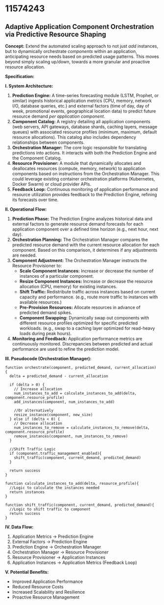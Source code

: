# 11574243

## Adaptive Application Component Orchestration via Predictive Resource Shaping

**Concept:** Extend the automated scaling approach to not just *add* instances, but to dynamically orchestrate *components* within an application, anticipating resource needs based on predicted usage patterns. This moves beyond simply scaling up/down, towards a more granular and proactive resource allocation.

**Specification:**

**I. System Architecture:**

1.  **Prediction Engine:** A time-series forecasting module (LSTM, Prophet, or similar) ingests historical application metrics (CPU, memory, network I/O, database queries, etc.) and external factors (time of day, day of week, promotional events, geographical location data) to predict future resource demand *per application component*.
2.  **Component Catalog:** A registry detailing all application components (web servers, API gateways, database shards, caching layers, message queues) with associated resource profiles (minimum, maximum, default resource allocations). This catalog also includes dependency relationships between components.
3.  **Orchestration Manager:** The core logic responsible for translating predictions into actions. It interacts with both the Prediction Engine and the Component Catalog.
4.  **Resource Provisioner:** A module that dynamically allocates and deallocates resources (compute, memory, network) to application components based on instructions from the Orchestration Manager. This could leverage existing container orchestration platforms (Kubernetes, Docker Swarm) or cloud provider APIs.
5.  **Feedback Loop:** Continuous monitoring of application performance and resource utilization provides feedback to the Prediction Engine, refining its forecasts over time.

**II. Operational Flow:**

1.  **Prediction Phase:** The Prediction Engine analyzes historical data and external factors to generate resource demand forecasts for each application component over a defined time horizon (e.g., next hour, next day).
2.  **Orchestration Planning:** The Orchestration Manager compares the predicted resource demand with the current resource allocation for each component.  Based on this comparison, it determines if any adjustments are needed.
3.  **Component Adjustment:** The Orchestration Manager instructs the Resource Provisioner to:
    *   **Scale Component Instances:** Increase or decrease the number of instances of a particular component.
    *   **Resize Component Instances:** Increase or decrease the resource allocation (CPU, memory) for existing instances.
    *   **Shift Traffic:** Redistribute traffic across instances based on current capacity and performance.  (e.g., route more traffic to instances with available resources.)
    *   **Pre-Provision Resources:** Allocate resources in advance of predicted demand spikes.
    *   **Component Swapping:** Dynamically swap out components with different resource profiles optimized for specific predicted workloads. (e.g., swap to a caching layer optimized for read-heavy loads during peak hours).
4.  **Monitoring and Feedback:** Application performance metrics are continuously monitored.  Discrepancies between predicted and actual performance are used to refine the prediction model.

**III. Pseudocode (Orchestration Manager):**

```
function orchestrate(component, predicted_demand, current_allocation) {
  delta = predicted_demand - current_allocation

  if (delta > 0) {
    // Increase allocation
    num_instances_to_add = calculate_instances_to_add(delta, component.resource_profile)
    add_instances(component, num_instances_to_add)

    //Or alternatively
    resize_instance(component, new_size)
  } else if (delta < 0) {
    // Decrease allocation
    num_instances_to_remove = calculate_instances_to_remove(delta, component.resource_profile)
    remove_instances(component, num_instances_to_remove)
  }

  //Shift Traffic Logic
  if (component.traffic_management_enabled){
    shift_traffic(component, current_demand, predicted_demand)
  }

  return success
}

function calculate_instances_to_add(delta, resource_profile){
  //Logic to calculate the instances needed
  return instances
}

function shift_traffic(component, current_demand, predicted_demand){
  //Logic to shift traffic to component
  return success
}
```

**IV. Data Flow:**

1.  Application Metrics -> Prediction Engine
2.  External Factors -> Prediction Engine
3.  Prediction Engine -> Orchestration Manager
4.  Orchestration Manager -> Resource Provisioner
5.  Resource Provisioner -> Application Instances
6.  Application Instances -> Application Metrics (Feedback Loop)

**V. Potential Benefits:**

*   Improved Application Performance
*   Reduced Resource Costs
*   Increased Scalability and Resilience
*   Proactive Resource Management